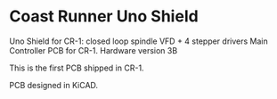 # Coast Runner Uno Shield
Uno Shield for CR-1: closed loop spindle VFD + 4 stepper drivers
Main Controller PCB for CR-1.  Hardware version 3B

This is the first PCB shipped in CR-1.

PCB designed in KiCAD.
